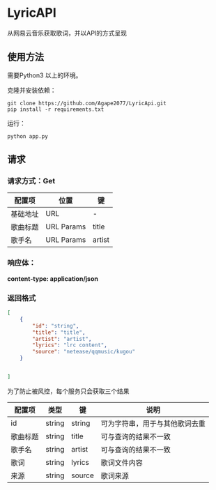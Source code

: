 # LyricAPI
从网易云音乐获取歌词，并以API的方式呈现

## 使用方法
需要Python3 以上的环境。

克隆并安装依赖：
```shell
git clone https://github.com/Agape2077/LyricApi.git
pip install -r requirements.txt
```
运行：
```shell
python app.py
```



## 请求
### 请求方式：Get
|配置项|位置|键|
|---- | ---- | --- | 
|基础地址|	URL	| -	|  
歌曲标题|	URL Params|	title	|
歌手名|	URL Params|	artist	|

### 响应体：
**content-type: application/json**

### 返回格式

```json
[
    {
        "id": "string",
        "title": "title",
        "artist": "artist",
        "lyrics": "lrc content",
        "source": "netease/qqmusic/kugou"
    }


]

```
为了防止被风控，每个服务只会获取三个结果


| 配置项  |类型| 键        |说明|
|------| ---- |----------| --- |
| id   |	string	| string   | 可为字符串，用于与其他歌词去重 
 歌曲标题 |string| title    |可与查询的结果不一致
 歌手名  |	string| 	artist	 |可与查询的结果不一致
 歌词   |string| lyrics   |歌词文件内容
来源|string|source|歌词来源




